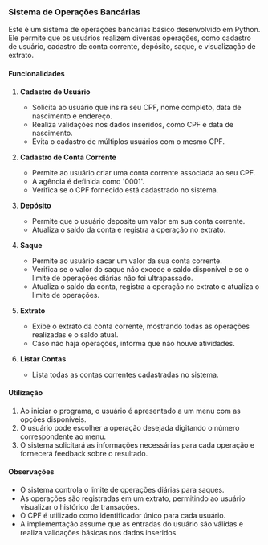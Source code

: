 ### Sistema de Operações Bancárias

Este é um sistema de operações bancárias básico desenvolvido em Python. Ele permite que os usuários realizem diversas operações, como cadastro de usuário, cadastro de conta corrente, depósito, saque, e visualização de extrato.

#### Funcionalidades

1. **Cadastro de Usuário**
    - Solicita ao usuário que insira seu CPF, nome completo, data de nascimento e endereço.
    - Realiza validações nos dados inseridos, como CPF e data de nascimento.
    - Evita o cadastro de múltiplos usuários com o mesmo CPF.

2. **Cadastro de Conta Corrente**
    - Permite ao usuário criar uma conta corrente associada ao seu CPF.
    - A agência é definida como '0001'.
    - Verifica se o CPF fornecido está cadastrado no sistema.

3. **Depósito**
    - Permite que o usuário deposite um valor em sua conta corrente.
    - Atualiza o saldo da conta e registra a operação no extrato.

4. **Saque**
    - Permite ao usuário sacar um valor da sua conta corrente.
    - Verifica se o valor do saque não excede o saldo disponível e se o limite de operações diárias não foi ultrapassado.
    - Atualiza o saldo da conta, registra a operação no extrato e atualiza o limite de operações.

5. **Extrato**
    - Exibe o extrato da conta corrente, mostrando todas as operações realizadas e o saldo atual.
    - Caso não haja operações, informa que não houve atividades.

6. **Listar Contas**
    - Lista todas as contas correntes cadastradas no sistema.

#### Utilização
1. Ao iniciar o programa, o usuário é apresentado a um menu com as opções disponíveis.
2. O usuário pode escolher a operação desejada digitando o número correspondente ao menu.
3. O sistema solicitará as informações necessárias para cada operação e fornecerá feedback sobre o resultado.

#### Observações
- O sistema controla o limite de operações diárias para saques.
- As operações são registradas em um extrato, permitindo ao usuário visualizar o histórico de transações.
- O CPF é utilizado como identificador único para cada usuário.
- A implementação assume que as entradas do usuário são válidas e realiza validações básicas nos dados inseridos.
